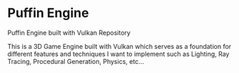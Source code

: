 # Puffin Engine
Puffin Engine built with Vulkan Repository

This is a 3D Game Engine built with Vulkan which serves as a foundation for different features and techniques I want to implement such as Lighting, Ray Tracing, Procedural Generation, Physics, etc...
